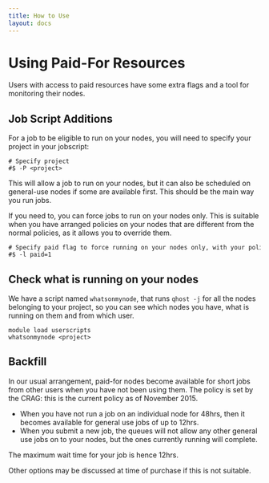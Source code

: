 ```yaml
---
title: How to Use
layout: docs
---
```


# Using Paid-For Resources

Users with access to paid resources have some extra flags and a tool for
monitoring their nodes.

## Job Script Additions

For a job to be eligible to run on your nodes, you will need to specify
your project in your jobscript:

```
# Specify project
#$ -P <project>
```

This will allow a job to run on your nodes, but it can also be scheduled
on general-use nodes if some are available first. This should be the
main way you run jobs.

If you need to, you can force jobs to run on your nodes only. This is
suitable when you have arranged policies on your nodes that are
different from the normal policies, as it allows you to override
them.

```
# Specify paid flag to force running on your nodes only, with your policies
#$ -l paid=1
```

## Check what is running on your nodes

We have a script named `whatsonmynode`, that runs `qhost -j` for all the
nodes belonging to your project, so you can see which nodes you have,
what is running on them and from which user.

```
module load userscripts
whatsonmynode <project>
```

## Backfill

In our usual arrangement, paid-for nodes become available for short jobs from
other users when you have not been using them. The policy is set by the
CRAG: this is the current policy as of November 2015.

  - When you have not run a job on an individual node for 48hrs, then it
    becomes available for general use jobs of up to 12hrs.
  - When you submit a new job, the queues will not allow any other
    general use jobs on to your nodes, but the ones currently running
    will complete.

The maximum wait time for your job is hence 12hrs.

Other options may be discussed at time of purchase if this is not
suitable.
